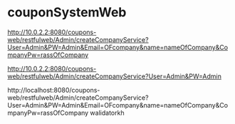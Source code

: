 # couponSystemWeb
http://10.0.2.2:8080/coupons-web/restfulweb/Admin/createCompanyService?User=Admin&PW=Admin&Email=OFcompany&name=nameOfCompany&CompanyPw=rassOfCompany

http://10.0.2.2:8080/coupons-web/restfulweb/Admin/createCompanyService?User=Admin&PW=Admin

http://localhost:8080/coupons-web/restfulweb/Admin/createCompanyService?User=Admin&PW=Admin&Email=OFcompany&name=nameOfCompany&CompanyPw=rassOfCompany
walidatorkh